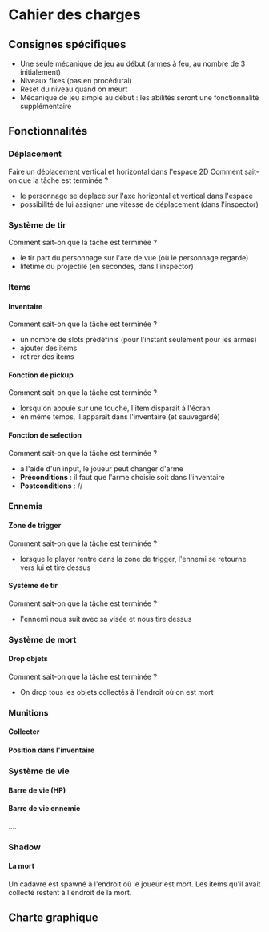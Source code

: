 # Cahier des charges

## Consignes spécifiques
- Une seule mécanique de jeu au début (armes à feu, au nombre de 3 initialement)
- Niveaux fixes (pas en procédural)
- Reset du niveau quand on meurt
- Mécanique de jeu simple au début : les abilités seront une fonctionnalité supplémentaire

## Fonctionnalités
### Déplacement
Faire un déplacement vertical et horizontal dans l'espace 2D
Comment sait-on que la tâche est terminée ?
- le personnage se déplace sur l'axe horizontal et vertical dans l'espace
- possibilité de lui assigner une vitesse de déplacement (dans l'inspector)

### Système de tir
Comment sait-on que la tâche est terminée ?
- le tir part du personnage sur l'axe de vue (où le personnage regarde)
- lifetime du projectile (en secondes, dans l'inspector)


### Items
#### Inventaire
Comment sait-on que la tâche est terminée ?
- un nombre de slots prédéfinis (pour l'instant seulement pour les armes)
- ajouter des items
- retirer des items

#### Fonction de pickup
Comment sait-on que la tâche est terminée ?
- lorsqu'on appuie sur une touche, l'item disparait à l'écran
- en même temps, il apparaît dans l'inventaire (et sauvegardé)

#### Fonction de selection
Comment sait-on que la tâche est terminée ?
- à l'aide d'un input, le joueur peut changer d'arme
- **Préconditions** : il faut que l'arme choisie soit dans l'inventaire
- **Postconditions** : //

### Ennemis
#### Zone de trigger
Comment sait-on que la tâche est terminée ?
- lorsque le player rentre dans la zone de trigger, l'ennemi se retourne vers lui et tire dessus

#### Système de tir
Comment sait-on que la tâche est terminée ?
- l'ennemi nous suit avec sa visée et nous tire dessus

### Système de mort
#### Drop objets
Comment sait-on que la tâche est terminée ?
- On drop tous les objets collectés à l'endroit où on est mort

### Munitions
#### Collecter


#### Position dans l'inventaire



### Système de vie
#### Barre de vie (HP)


#### Barre de vie ennemie
....


### Shadow
#### La mort
Un cadavre est spawné à l'endroit où le joueur est mort.
Les items qu'il avait collecté restent à l'endroit de la mort.

#### 
## Charte graphique
